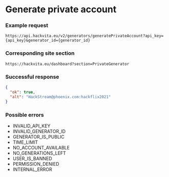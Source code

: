 # Generate private account

### Example request

`https://api.hackvita.eu/v2/generators/generatePrivateAccount?api_key={api_key}&generator_id={generator_id}`

### Corresponding site section

`https://hackvita.eu/dashboard?section=PrivateGenerator`

### Successful response

```json
{
  "ok": true,
  "alt": "HackStream@phoenix.com:hackflix2021"
}
```

### Possible errors

* INVALID_API_KEY
* INVALID_GENERATOR_ID
* GENERATOR_IS_PUBLIC
* TIME_LIMIT
* NO_ACCOUNT_AVAILABLE
* NO_GENERATIONS_LEFT
* USER_IS_BANNED
* PERMISSION_DENIED
* INTERNAL_ERROR
